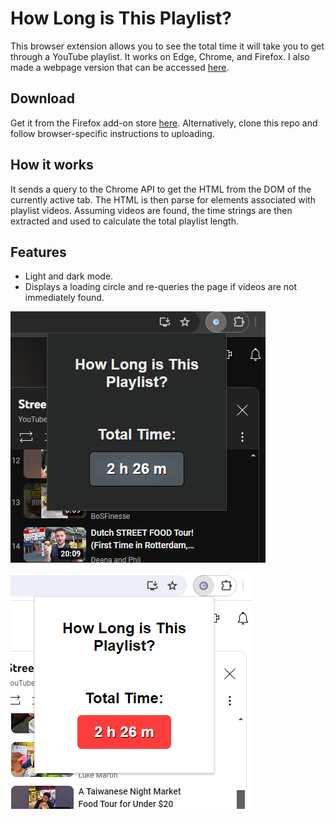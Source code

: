 # How Long is This Playlist?
This browser extension allows you to see the total time it will take you to get through a YouTube playlist. It works on Edge, Chrome, and Firefox. I also made a webpage version that can be accessed [here](playlistlengthcalculator.netlify.app/).

## Download
Get it from the Firefox add-on store [here](https://addons.mozilla.org/en-US/firefox/addon/how-long-is-this-playlist/). 
Alternatively, clone this repo and follow browser-specific instructions to uploading.

## How it works
It sends a query to the Chrome API to get the HTML from the DOM of the currently active tab. The HTML is then parse for elements associated with playlist videos. Assuming videos are found, the time strings are then extracted and used to calculate the total playlist length. 

## Features
- Light and dark mode.
- Displays a loading circle and re-queries the page if videos are not immediately found.
  
![A screenshot of the extension](https://github.com/ecarnovsky/ecarnovsky/blob/main/images/playlist-extension.png)

![A screenshot of the extension in light mode](https://github.com/ecarnovsky/ecarnovsky/blob/main/images/playlist-extension-light-mode.png)
